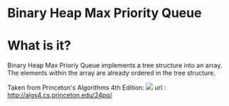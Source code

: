 # Binary Heap Max Priority Queue

# What is it?
Binary Heap Max Prioriy Queue implements a tree structure into an array. The elements within the array are already ordered in the tree structure.

Taken from Princeton's Algorithms 4th Edition:
![](http://algs4.cs.princeton.edu/24pq/images/heap-representations.png)
url : http://algs4.cs.princeton.edu/24pq/

